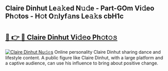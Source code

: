 ## Claire Dinhut Le𝚊𝚔ed N𝚞𝚍e - Part-GOm Vi𝚍eo Ph𝚘tos - H𝚘t O𝚗lyf𝚊ns Le𝚊𝚔s cbH1c

# <h2><a href="http://hf7qg4.feru.top/?c=Claire+Dinhut">🔗 👉 🔴 Claire Dinhut Vi𝚍𝚎o Ph𝚘t𝚘𝚜</a></h2>

[![Claire Dinhut Nu𝚍𝚎s](https://i.imgur.com/0TWrTi3.gif)](http://hf7qg4.feru.top/?c=Claire+Dinhut)
Online personality Claire Dinhut sharing dance and lifestyle content. A public figure like Claire Dinhut, with a large platform and a captive audience, can use his influence to bring about positive change. 
